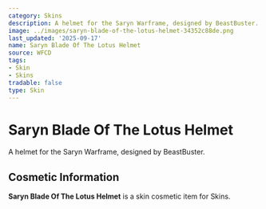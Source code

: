```yaml
---
category: Skins
description: A helmet for the Saryn Warframe, designed by BeastBuster.
image: ../images/saryn-blade-of-the-lotus-helmet-34352c88de.png
last_updated: '2025-09-17'
name: Saryn Blade Of The Lotus Helmet
source: WFCD
tags:
- Skin
- Skins
tradable: false
type: Skin
---
```


# Saryn Blade Of The Lotus Helmet

A helmet for the Saryn Warframe, designed by BeastBuster.

## Cosmetic Information

**Saryn Blade Of The Lotus Helmet** is a skin cosmetic item for Skins.

